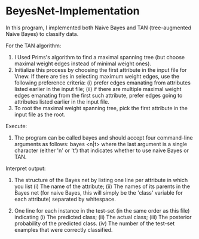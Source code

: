 # BeyesNet-Implementation

 In this program, I implemented both Naive Bayes and TAN (tree-augmented Naive Bayes) to classify data.
 
 
 For the TAN algorithm:
 1. I Used Prims's algorithm to find a maximal spanning tree (but choose maximal weight edges instead of minimal weight ones). 
 2. Initialize this process by choosing the first attribute in the input file for Vnew. 
    If there are ties in selecting maximum weight edges, use the following preference criteria: 
	  (i) prefer edges emanating from attributes listed earlier in the input file;
	  (ii) if there are multiple maximal weight edges emanating from the first such attribute, prefer edges going to attributes listed earlier in the input file.
 3. To root the maximal weight spanning tree, pick the first attribute in the input file as the root.
 
 
 
 Execute:
 1. The program can be called bayes and should accept four command-line arguments as follows:
         bayes <train-set-file> <test-set-file> <n|t>
    where the last argument is a single character (either 'n' or 't') that indicates whether to use naive Bayes or TAN.
	
	
	
 Interpret output:
 1. The structure of the Bayes net by listing one line per attribute in which you list 
    (i) The name of the attribute; 
	(ii) The names of its parents in the Bayes net (for naive Bayes, this will simply be the 'class' variable for each attribute) separated by whitespace.

 2. One line for each instance in the test-set (in the same order as this file) indicating 
    (i) The predicted class; 
	(ii) The actual class;
	(iii) The posterior probability of the predicted class.
    (iv) The number of the test-set examples that were correctly classified.